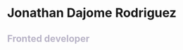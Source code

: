 <div style="padding: 10px 30px">
  <h1>Jonathan Dajome Rodriguez</h1>
  <h2 style="color: #B9B4C7">Fronted developer</h2>
</div>
